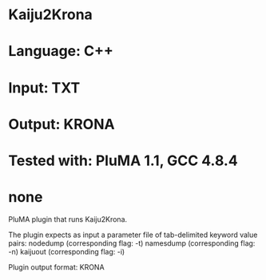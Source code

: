 # Kaiju2Krona
# Language: C++
# Input: TXT
# Output: KRONA
# Tested with: PluMA 1.1, GCC 4.8.4
# none

PluMA plugin that runs Kaiju2Krona.

The plugin expects as input a parameter file of tab-delimited keyword value pairs: 
nodedump (corresponding flag: -t)
namesdump (corresponding flag: -n)
kaijuout (corresponding flag: -i)

Plugin output format: KRONA
